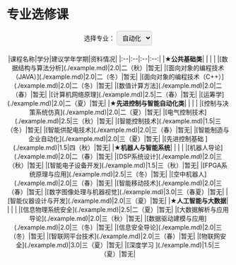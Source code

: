 # 专业选修课

<div class="select-container" markdown="1">
  <label for="specialization-select">选择专业：</label>
  <select id="specialization-select" onchange="showTable(this.value)">
    <option value="automation" selected>自动化</option>
    <option value="robotics">机器人</option>
  </select>
</div>

<div id="automation-table" class="course-table" style="display: table" markdown="1">
  |课程名称|学分|建议学年学期|资料情况|
  |:--|:--|:--|:--:|
  |<span style="font-weight: bold;">★公共基础类</span>| | | |
  |[数据结构与算法分析](./example.md)|2.0|二（秋）|暂无|
  |[面向对象的编程技术（JAVA）](./example.md)|2.0|二（冬）|暂无|
  |[面向对象的编程技术（C++）](./example.md)|2.0|二（冬）|暂无|
  |[数值计算方法](./example.md)|2.0|二（春）|暂无|
  |[计算机网络原理](./example.md)|2.5|二（春）|暂无|
  |[运筹学](./example.md)|2.0|二（夏）|暂无|
  |<span style="font-weight: bold;">★先进控制与智能自动化类</span>| | | |
  |[控制与决策系统仿真](./example.md)|2.0|二（夏）|暂无|
  |[电气控制技术](./example.md)|2.5|三（秋）|暂无|
  |[智能控制技术](./example.md)|1.5|三（冬）|暂无|
  |[智能供配电技术](./example.md)|2.0|三（春）|暂无|
  |[智能制造与企业自动化](./example.md)|2.0|三（夏）|暂无|
  |[先进控制基础 ](./example.md)|1.5|四（秋）|暂无|
  |<span style="font-weight: bold;">★机器人与智能系统</span>| | | |
  |[机器人导论](./example.md)|2.0|二（春）|暂无|
  |[DSP系统设计](./example.md)|2.0|三（秋）|暂无|
  |[智能电子设备开发](./example.md)|1.5|三（秋）|暂无|
  |[FPGA系统原理与应用](./example.md)|2.5|三（冬）|暂无|
  |[空中机器人](./example.md)|2.0|三（春）|暂无|
  |[智能移动技术](./example.md)|2.0|三（春）|暂无|
  |[数字图像处理与机器视觉](./example.md)|3.0|三（春夏）|暂无|
  |[智能仪器设计与开发](./example.md)|2.0|三（夏）|暂无|
  |<span style="font-weight: bold;">★人工智能与大数据</span>| | | |
  |[信息物理系统安全](./example.md)|2.5|二（夏）|暂无|
  |[大数据解析与应用导论](./example.md)|2.0|三（秋）|暂无|
  |[数据驱动建模与应用](./example.md)|2.0|三（冬）|暂无|
  |[信息安全导论](./example.md)|2.0|三（冬）|暂无|
  |[智联网平台技术](./example.md)|2.0|三（春）|暂无|
  |[物联网安全](./example.md)|3.0|三（夏）|暂无|
  |[深度学习 ](./example.md)|1.5|三（夏）|暂无|
</div>

<div id="robotics-table" class="course-table" style="display: none" markdown="1">
  | 课程名称 | 学分 | 建议学年学期 | 资料情况 |
  |:--|:--:|:--:|:--|
  |<span style="font-weight: bold;">★公共基础类</span>| | | |
  | 数据结构 | 2.0 | 二(秋) | 暂无 |
  | 数值计算方法 | 2.0 | 二(春) | 暂无 |
  | 信号与系统 | 2.0 | 二(春) | 暂无 |
  | 面向对象程序设计 | 2.5 | 二(春夏) | 暂无 |
  | 运筹学 | 2.0 | 二(夏) | 暂无 |
  | 大数据解析与应用导论 | 2.0 | 三(秋) | 暂无 |
  |<span style="font-weight: bold;">★自动化控制类</span>| | | |
  | 电气控制技术 | 2.5 | 三(秋) | 暂无 |
  | 运动控制 | 3.5 | 三(秋冬) | 暂无 |
  | 智能控制技术 | 1.5 | 三(冬) | 暂无 |
  | 最优化与最优控制 | 3.0 | 三(春夏) | 暂无 |
  |<span style="font-weight: bold;">★先进机器人类</span>| | | |
  | ROS与机器人仿真软件 | 1.0 | 一(短) | 暂无 |
  | 机器视觉 | 2.5 | 三(秋) | 暂无 |
  | 机器人智能感知与分析 | 2.0 | 三(冬) | 暂无 |
  | 空中机器人 | 2.0 | 三(春) | 暂无 |
  | 软体仿生机器人与智能材料 | 1.0 | 三(夏) | 暂无 |
  | 机器人前沿 | 1.0 | 三(夏) | 暂无 |
  | 机器人集成控制系统 | 2.0 | 三(夏) | 暂无 |
  | 网络化智能无人系统 | 3.0 | 四(秋冬) | 暂无 |
  |<span style="font-weight: bold;">★机械工程类</span>| | | |
  | 机械制图及CAD基础 | 1.5 | 一(春) | 暂无 |
  | 设计与制造II | 3.0 | 二(春夏) | 暂无 |


</div>


<script>
function showTable(specialization) {
    document.getElementById('automation-table').style.display = specialization === 'automation' ? 'table' : 'none';
    document.getElementById('robotics-table').style.display = specialization === 'robotics' ? 'table' : 'none';
}
</script>

<style>
.md-typeset table:not([class]) th {
    min-width: 1em;
}
.course-table {
    margin: 0 auto;
    text-align: center;
}


.select-container {
    text-align: center;
    margin-bottom: 20px;
}

.select-container select {
    font-size: inherit;
    font-family: inherit;
    padding: 6px 8px;
    border-radius: 4px;
    border: 1px solid #ccc;
}

.course-table th {
    font-weight: bold;
    color: #b22222;
}

.course-table a {
    color: inherit;
}

</style>